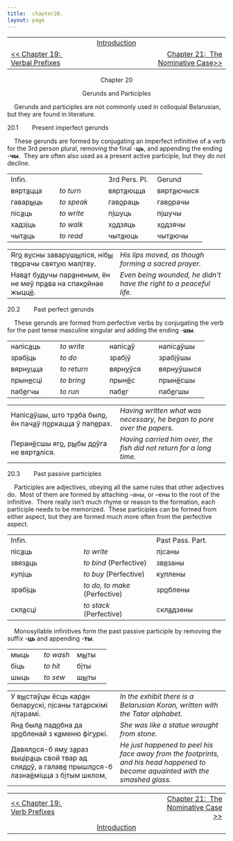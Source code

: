 ```yaml
---
title:  chapter20. 
layout: page
---
```



<table>
<colgroup>
<col style="width: 33%" />
<col style="width: 33%" />
<col style="width: 33%" />
</colgroup>
<tbody>
<tr class="odd">
<td><br />
</td>
<td style="text-align: center;"><a href="introduction.html">Introduction</a><br />
</td>
<td style="text-align: right;"><br />
</td>
</tr>
<tr class="even">
<td><a href="chapter19.html">&lt;&lt; Chapter 19:  Verbal Prefixes</a><br />
</td>
<td style="text-align: center;"><br />
</td>
<td style="text-align: right;"><a href="chapter21.html">Chapter 21:  The Nominative Case</a><a href="file:///Users/chris/vitba.org/fofmb/chapter20.html">&gt;&gt;</a><br />
</td>
</tr>
</tbody>
</table>

  

<div style="text-align: center;">

Chapter 20  
  
Gerunds and Participles  

</div>

  
    Gerunds and participles are not commonly used in colloquial
Belarusian, but they are found in literature.  
  
20.1        Present imperfect gerunds  
  
    These gerunds are formed by conjugating an imperfect infinitive of a
verb for the 3rd person plural, removing the final
-<span style="font-weight: bold;">ць</span>, and appending the ending
-<span style="font-weight: bold;">чы</span>.  They are often also used
as a present active participle, but they do not decline.  
  

<table>
<colgroup>
<col style="width: 25%" />
<col style="width: 25%" />
<col style="width: 25%" />
<col style="width: 25%" />
</colgroup>
<tbody>
<tr class="odd">
<td>Infin.<br />
</td>
<td><br />
</td>
<td>3rd Pers. Pl.<br />
</td>
<td>Gerund<br />
</td>
</tr>
<tr class="even">
<td>вярт<span style="text-decoration: underline;">а</span>цца<br />
</td>
<td><span style="font-style: italic;">to turn</span><br />
</td>
<td>вярт<span style="text-decoration: underline;">а</span>юцца<br />
</td>
<td>вярт<span style="text-decoration: underline;">а</span>ючыся<br />
</td>
</tr>
<tr class="odd">
<td>гавар<span style="text-decoration: underline;">ы</span>ць<br />
</td>
<td><span style="font-style: italic;">to speak</span><br />
</td>
<td>гав<span style="text-decoration: underline;">о</span>раць<br />
</td>
<td>гав<span style="text-decoration: underline;">о</span>рачы<br />
</td>
</tr>
<tr class="even">
<td>піс<span style="text-decoration: underline;">а</span>ць<br />
</td>
<td><span style="font-style: italic;">to write</span><br />
</td>
<td>п<span style="text-decoration: underline;">і</span>шуць<br />
</td>
<td>п<span style="text-decoration: underline;">і</span>шучы<br />
</td>
</tr>
<tr class="odd">
<td>хадз<span style="text-decoration: underline;">і</span>ць<br />
</td>
<td><span style="font-style: italic;">to walk</span><br />
</td>
<td>х<span style="text-decoration: underline;">о</span>дзяць<br />
</td>
<td>х<span style="text-decoration: underline;">о</span>дзячы<br />
</td>
</tr>
<tr class="even">
<td>чыт<span style="text-decoration: underline;">а</span>ць<br />
</td>
<td><span style="font-style: italic;">to read</span><br />
</td>
<td>чыт<span style="text-decoration: underline;">а</span>юць<br />
</td>
<td>чыт<span style="text-decoration: underline;">а</span>ючы<br />
</td>
</tr>
</tbody>
</table>

  

<table>
<colgroup>
<col style="width: 50%" />
<col style="width: 50%" />
</colgroup>
<tbody>
<tr class="odd">
<td>Яг<span style="text-decoration: underline;">о</span> в<span style="text-decoration: underline;">у</span>сны заваруш<span style="text-decoration: underline;">ы</span>ліся, ніб<span style="text-decoration: underline;">ы</span> тв<span style="text-decoration: underline;">о</span>рачы свят<span style="text-decoration: underline;">у</span>ю мал<span style="text-decoration: underline;">і</span>тву.<br />
</td>
<td><span style="font-style: italic;">His lips moved, as though forming a sacred prayer.</span><br />
</td>
</tr>
<tr class="even">
<td>Нав<span style="text-decoration: underline;">а</span>т б<span style="text-decoration: underline;">у</span>дучы пар<span style="text-decoration: underline;">а</span>неным, ён не меў пр<span style="text-decoration: underline;">а</span>ва на спак<span style="text-decoration: underline;">о</span>йнае жыцц<span style="text-decoration: underline;">ё</span>.<br />
</td>
<td><span style="font-style: italic;">Even being wounded, he didn't have the right to a peaceful life.</span><br />
</td>
</tr>
</tbody>
</table>

  
  
20.2        Past perfect gerunds  
  
    These gerunds are formed from perfective verbs by conjugating the
verb for the past tense masculine singular and adding the ending
-<span style="font-weight: bold;">шы</span>.  
  

<table>
<colgroup>
<col style="width: 25%" />
<col style="width: 25%" />
<col style="width: 25%" />
<col style="width: 25%" />
</colgroup>
<tbody>
<tr class="odd">
<td>напіс<span style="text-decoration: underline;">а</span>ць<br />
</td>
<td><span style="font-style: italic;">to write</span><br />
</td>
<td>напіс<span style="text-decoration: underline;">а</span>ў<br />
</td>
<td>напіс<span style="text-decoration: underline;">а</span>ўшы<br />
</td>
</tr>
<tr class="even">
<td>зраб<span style="text-decoration: underline;">і</span>ць<br />
</td>
<td><span style="font-style: italic;">to do</span><br />
</td>
<td>зраб<span style="text-decoration: underline;">і</span>ў<br />
</td>
<td>зраб<span style="text-decoration: underline;">і</span>ўшы<br />
</td>
</tr>
<tr class="odd">
<td>вярн<span style="text-decoration: underline;">у</span>цца<br />
</td>
<td><span style="font-style: italic;">to return</span><br />
</td>
<td>вярн<span style="text-decoration: underline;">у</span>ўся<br />
</td>
<td>вярн<span style="text-decoration: underline;">у</span>ўшыся<br />
</td>
</tr>
<tr class="even">
<td>прын<span style="text-decoration: underline;">е</span>сці<br />
</td>
<td><span style="font-style: italic;">to bring</span><br />
</td>
<td>прын<span style="text-decoration: underline;">ё</span>с<br />
</td>
<td>прын<span style="text-decoration: underline;">ё</span>сшы<br />
</td>
</tr>
<tr class="odd">
<td>паб<span style="text-decoration: underline;">е</span>гчы<br />
</td>
<td><span style="font-style: italic;">to run</span><br />
</td>
<td>паб<span style="text-decoration: underline;">е</span>г<br />
</td>
<td>паб<span style="text-decoration: underline;">е</span>гшы<br />
</td>
</tr>
</tbody>
</table>

  
  

<table>
<colgroup>
<col style="width: 50%" />
<col style="width: 50%" />
</colgroup>
<tbody>
<tr class="odd">
<td>Напіс<span style="text-decoration: underline;">а</span>ўшы, што тр<span style="text-decoration: underline;">э</span>ба был<span style="text-decoration: underline;">о</span>, ён пач<span style="text-decoration: underline;">а</span>ў п<span style="text-decoration: underline;">о</span>ркацца ў пап<span style="text-decoration: underline;">е</span>рах.<br />
</td>
<td><span style="font-style: italic;">Having written what was necessary, he began to pore over the papers.</span><br />
</td>
</tr>
<tr class="even">
<td>Перан<span style="text-decoration: underline;">ё</span>сшы яг<span style="text-decoration: underline;">о</span>, р<span style="text-decoration: underline;">ы</span>бы д<span style="text-decoration: underline;">о</span>ўга не вярт<span style="text-decoration: underline;">а</span>ліся.<br />
</td>
<td><span style="font-style: italic;">Having carried him over, the fish did not return for a long time.</span><br />
</td>
</tr>
</tbody>
</table>

  
  
20.3        Past passive participles  
  
    Participles are adjectives, obeying all the same rules that other
adjectives do.  Most of them are formed by attaching –аны, or –ены to
the root of the infinitive.  There really isn’t much rhyme or reason to
the formation, each participle needs to be memorized.  These participles
can be formed from either aspect, but they are formed much more often
from the perfective aspect.  
  

<table>
<colgroup>
<col style="width: 33%" />
<col style="width: 33%" />
<col style="width: 33%" />
</colgroup>
<tbody>
<tr class="odd">
<td>Infin.<br />
</td>
<td><br />
</td>
<td>Past Pass. Part.<br />
</td>
</tr>
<tr class="even">
<td>піс<span style="text-decoration: underline;">а</span>ць<br />
</td>
<td><span style="font-style: italic;">to write</span><br />
</td>
<td>п<span style="text-decoration: underline;">і</span>саны<br />
</td>
</tr>
<tr class="odd">
<td>звяз<span style="text-decoration: underline;">а</span>ць<br />
</td>
<td><span style="font-style: italic;">to bind</span> (Perfective)<br />
</td>
<td>зв<span style="text-decoration: underline;">я</span>заны<br />
</td>
</tr>
<tr class="even">
<td>куп<span style="text-decoration: underline;">і</span>ць<br />
</td>
<td><span style="font-style: italic;">to buy </span>(Perfective)<br />
</td>
<td>к<span style="text-decoration: underline;">у</span>плены<br />
</td>
</tr>
<tr class="odd">
<td>зраб<span style="text-decoration: underline;">і</span>ць<br />
</td>
<td><span style="font-style: italic;">to do, to make</span> (Perfective)<br />
</td>
<td>зр<span style="text-decoration: underline;">о</span>блены<br />
</td>
</tr>
<tr class="even">
<td>скл<span style="text-decoration: underline;">а</span>сці<br />
</td>
<td><span style="font-style: italic;">to stack </span>(Perfective)<br />
</td>
<td>скл<span style="text-decoration: underline;">а</span>дзены<br />
</td>
</tr>
</tbody>
</table>

  
  
    Monosyllable infinitives form the past passive participle by
removing the suffix -<span style="font-weight: bold;">ць</span> and
appending -<span style="font-weight: bold;">ты</span>.  
  

<table>
<colgroup>
<col style="width: 33%" />
<col style="width: 33%" />
<col style="width: 33%" />
</colgroup>
<tbody>
<tr class="odd">
<td>мыць<br />
</td>
<td><span style="font-style: italic;">to wash</span><br />
</td>
<td>м<span style="text-decoration: underline;">ы</span>ты<br />
</td>
</tr>
<tr class="even">
<td>біць<br />
</td>
<td><span style="font-style: italic;">to hit</span><br />
</td>
<td>б<span style="text-decoration: underline;">і</span>ты<br />
</td>
</tr>
<tr class="odd">
<td>шыць<br />
</td>
<td><span style="font-style: italic;">to sew</span><br />
</td>
<td>ш<span style="text-decoration: underline;">ы</span>ты<br />
</td>
</tr>
</tbody>
</table>

  
  

<table>
<colgroup>
<col style="width: 50%" />
<col style="width: 50%" />
</colgroup>
<tbody>
<tr class="odd">
<td>У в<span style="text-decoration: underline;">ы</span>стаўцы ёсць кар<span style="text-decoration: underline;">а</span>н белар<span style="text-decoration: underline;">у</span>скі, п<span style="text-decoration: underline;">і</span>саны тат<span style="text-decoration: underline;">а</span>рскімі л<span style="text-decoration: underline;">і</span>тарамі.<br />
</td>
<td><span style="font-style: italic;">In the exhibit there is a Belarusian Koran, written with the Tatar alphabet.</span><br />
</td>
</tr>
<tr class="even">
<td>Ян<span style="text-decoration: underline;">а</span> был<span style="text-decoration: underline;">а</span> пад<span style="text-decoration: underline;">о</span>бна да зр<span style="text-decoration: underline;">о</span>бленай з к<span style="text-decoration: underline;">а</span>меню фіг<span style="text-decoration: underline;">у</span>ркі.<br />
</td>
<td><span style="font-style: italic;">She was like a statue wrought from stone.</span><br />
</td>
</tr>
<tr class="odd">
<td>Давял<span style="text-decoration: underline;">о</span>ся-б ям<span style="text-decoration: underline;">у</span> з<span style="text-decoration: underline;">а</span>раз выцір<span style="text-decoration: underline;">а</span>ць свой твар ад сляд<span style="text-decoration: underline;">о</span>ў, а галав<span style="text-decoration: underline;">е</span> прышл<span style="text-decoration: underline;">о</span>ся-б лазна<span style="text-decoration: underline;">ё</span>міцца з б<span style="text-decoration: underline;">і</span>тым шклом,<br />
</td>
<td><span style="font-style: italic;">He just happened to peel his face away from the footprints, and his head happened to become aquainted with the smashed glass.</span><br />
</td>
</tr>
</tbody>
</table>

  
  
  

<table>
<colgroup>
<col style="width: 33%" />
<col style="width: 33%" />
<col style="width: 33%" />
</colgroup>
<tbody>
<tr class="odd">
<td><a href="chapter19.html">&lt;&lt; Chapter 19:  Verb Prefixes</a></td>
<td style="text-align: center;"><br />
</td>
<td style="text-align: right;"><a href="chapter21.html">Chapter 21:  The Nominative Case &gt;&gt;</a></td>
</tr>
<tr class="even">
<td><br />
</td>
<td style="text-align: center;"><a href="introduction.html">Introduction</a><br />
</td>
<td style="text-align: right;"><br />
</td>
</tr>
</tbody>
</table>

  
  
  
  
  
  
  
  
  
  
  
  
